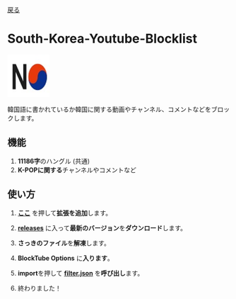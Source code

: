 [戻る](https://github.com/nijikasaiko/South-Korea-Youtube-Blocklist)


# South-Korea-Youtube-Blocklist
<a>
  <img src="https://github.com/nijikasaiko/South-Korea-Youtube-Blocklist/blob/main/pics/nokr.jpg" width="96"/>
</a>


韓国語に書かれているか韓国に関する動画やチャンネル、コメントなどをブロックします。

## 機能
1. **11186字**のハングル (共通)
2. **K-POPに関する**チャンネルやコメントなど


## 使い方
1. **[ここ](https://chrome.google.com/webstore/detail/blocktube/bbeaicapbccfllodepmimpkgecanonai)** を押して**拡張を追加**します。

2. **[releases](https://github.com/nijikasaiko/South-Korea-Youtube-Blocklist/releases)** に入って**最新のバージョン**を**ダウンロード**します。

3. **さっきのファイル**を**解凍**します。

4. **BlockTube Options** に**入ります**。

5. **import**を押して **[filter.json](./filter.json)** を**呼び出し**ます。

6. 終わりました！
